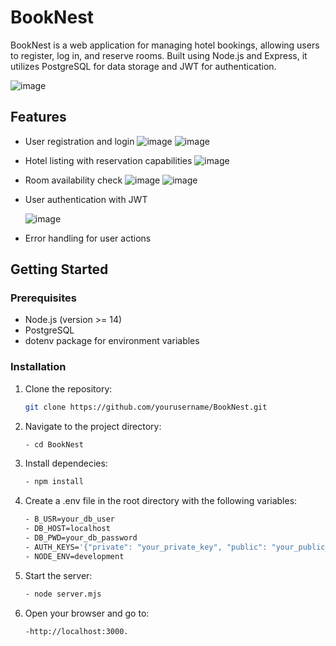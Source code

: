 # BookNest

BookNest is a web application for managing hotel bookings, allowing users to register, log in, and reserve rooms. Built using Node.js and Express, it utilizes PostgreSQL for data storage and JWT for authentication.

![image](https://github.com/user-attachments/assets/70c3ba76-efc0-4807-a7d5-59e62afcbe54)


## Features

- User registration and login
 ![image](https://github.com/user-attachments/assets/90df7ac9-a868-44bc-bbfd-32f9543d11b6)
 ![image](https://github.com/user-attachments/assets/8bb27ae6-88d0-437f-9039-b5a967cc20e4)
- Hotel listing with reservation capabilities
  ![image](https://github.com/user-attachments/assets/f4d4e7cc-73a3-4cff-8650-6337db79b927)
- Room availability check
  ![image](https://github.com/user-attachments/assets/ba11d6cf-9763-4b2d-8802-469a160d90f6)
  ![image](https://github.com/user-attachments/assets/8090467a-fa99-4e0f-a047-84b968494475)
- User authentication with JWT
  
  ![image](https://github.com/user-attachments/assets/22b49c42-d93d-44cb-8fe9-c8adc3d551c4)
- Error handling for user actions

## Getting Started

### Prerequisites

- Node.js (version >= 14)
- PostgreSQL
- dotenv package for environment variables

### Installation

1. Clone the repository:

   ```bash
   git clone https://github.com/yourusername/BookNest.git
   
2. Navigate to the project directory:

   ```bash
   - cd BookNest
4. Install dependecies:

    ```bash
   - npm install
6. Create a .env file in the root directory with the following variables:

    ```bash
   - B_USR=your_db_user
   - DB_HOST=localhost
   - DB_PWD=your_db_password
   - AUTH_KEYS='{"private": "your_private_key", "public": "your_public_key"}'
   - NODE_ENV=development

5. Start the server:
     ```bash
   - node server.mjs
  
6. Open your browser and go to:
     ```bash
    -http://localhost:3000.
